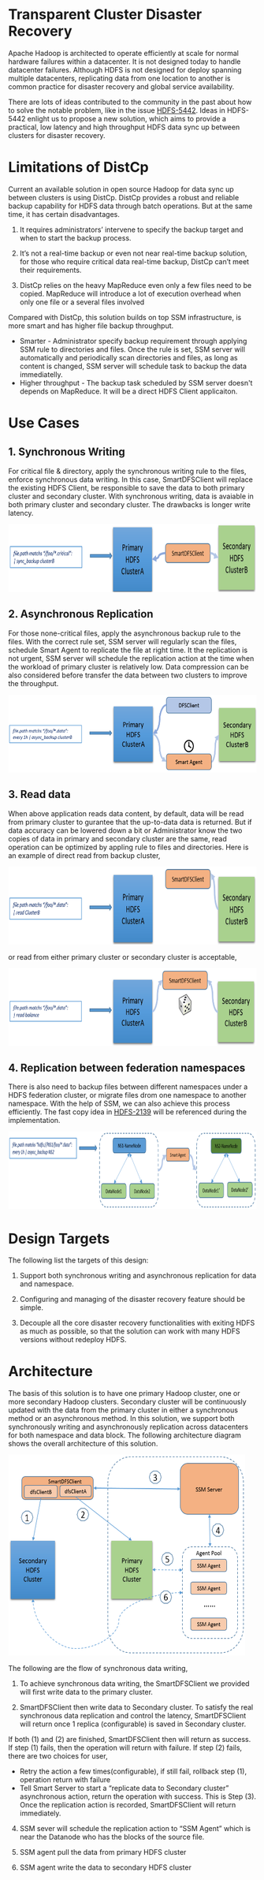 Transparent Cluster Disaster Recovery
=============

Apache Hadoop is architected to operate efficiently at scale for normal
hardware failures within a datacenter. It is not designed today to
handle datacenter failures. Although HDFS is not designed for deploy
spanning multiple datacenters, replicating data from one location to
another is common practice for disaster recovery and global service
availability.

There are lots of ideas contributed to the community in the past about how to solve the notable problem, like in the issue [HDFS-5442](https://issues.apache.org/jira/browse/HDFS-5442). Ideas in HDFS-5442 enlight us to propose a new solution, which aims to provide a practical, low latency and high throughput HDFS data sync up between clusters for disaster recovery.

Limitations of DistCp
=====================

Current an available solution in open source Hadoop for data sync up between clusters is using DistCp. DistCp
provides a robust and reliable backup capability for HDFS data through batch operations. But at the same time, it has certain disadvantages.

1.  It requires administrators’ intervene to specify the backup
    target and when to start the backup process.

2.  It’s not a real-time backup or even not near real-time
    backup solution, for those who require critical data real-time
    backup, DistCp can’t meet their requirements.

3.  DistCp relies on the heavy MapReduce even only a few files
    need to be copied. MapReduce will introduce a lot of execution
    overhead when only one file or a several files involved

Compared with DistCp, this solution builds on top SSM infrastructure, is more smart and has higher file backup 
throughput. 
* Smarter - Administrator specify backup requirement through applying SSM rule to directories and files. Once the rule is set, SSM server will automatically and periodically scan directories and files, as long as content is changed, SSM server will schedule task to backup the data immediatelly. 
* Higher throughput - The backup task scheduled by SSM server doesn't depends on MapReduce. It will be a direct HDFS Client applicaiton. 

Use Cases
==============================
## 1.  Synchronous Writing

For critical file & directory, apply the synchronous writing rule to the
files, enforce synchronous data writing. In this case, SmartDFSClient
will replace the existing HDFS Client, be responsible to save the data
to both primary cluster and secondary cluster. With synchronous writing, data
is avaiable in both primary cluster and secondary cluster. The drawbacks is 
longer write latency.

<img src="./dr-sync-backup.png" width="681" height="138" />
 

## 2. Asynchronous Replication

For those none-critical files, apply the asynchronous backup rule to the
files. With the correct rule set, SSM server will regularly scan the
files, schedule Smart Agent to replicate the file at right time. It the
replication is not urgent, SSM server will schedule the replication
action at the time when the workload of primary cluster is relatively
low. Data compression can be also considered before transfer the data
between two clusters to improve the throughput.

<img src="./dr-async-backup.png" width="681" height="158" />

## 3. Read data

When above application reads data content, by default, data will be read from primary cluster to gurantee that the up-to-data data is returned. But if data accuracy can be lowered down a bit or Administrator know the two copies of data in primary and secondary cluster are the same, read operation can be optimized by appling rule to files and directories. Here is an example of direct read from backup cluster, 

<img src="./dr-read-direct.png" width="681" height="158" />

or read from either primary cluster or secondary cluster is acceptable,

<img src="./dr-read-balance.png" width="681" height="158" />

## 4. Replication between federation namespaces

There is also need to backup files between different namespaces under a HDFS federation cluster, or migrate files drom one namespace to another namespace. With the help of SSM, we can also achieve this process efficiently. The fast copy idea in [HDFS-2139](https://issues.apache.org/jira/browse/HDFS-2139) will be referenced during the implementation. 

<img src="./dr-backup-between-namespace.png" width="681" height="158" />

Design Targets 
===============

The following list the targets of this design:

1. Support both synchronous writing and asynchronous replication for data and namespace.

2. Configuring and managing of the disaster recovery feature should be simple.

3. Decouple all the core disaster recovery functionalities with exiting HDFS as much as possible, so that the solution can work with many HDFS versions without redeploy HDFS.

Architecture
============

The basis of this solution is to have one primary Hadoop cluster, one or
more secondary Hadoop clusters. Secondary cluster will be continuously
updated with the data from the primary cluster in either a synchronous
method or an asynchronous method. In this solution, we support both
synchronously writing and asynchronously replication across datacenters
for both namespace and data block. The following architecture diagram
shows the overall architecture of this solution.

<img src="./high-level-disaster-recovery-arch.png" width="481" height="408" />

The following are the flow of synchronous data writing,

1.  To achieve synchronous data writing, the SmartDFSClient we provided
    will first write data to the primary cluster.

2.  SmartDFSClient then write data to Secondary cluster. To satisfy the
    real synchronous data replication and control the latency,
    SmartDFSClient will return once 1 replica (configurable) is saved in
    Secondary cluster.

If both (1) and (2) are finished, SmartDFSClient then will return as
success. If step (1) fails, then the operation will return with failure.
If step (2) fails, there are two choices for user,

* Retry the action a few times(configurable), if still fail, rollback
  step (1), operation return with failure
* Tell Smart Server to start a “replicate data to Secondary cluster”
  asynchronous action, return the operation with success. This is
  Step (3). Once the replication action is recorded, SmartDFSClient
  will return immediately.

4.  SSM sever will schedule the replication action to “SSM Agent” which
    is near the Datanode who has the blocks of the source file.

5.  SSM agent pull the data from primary HDFS cluster

6.  SSM agent write the data to secondary HDFS cluster


